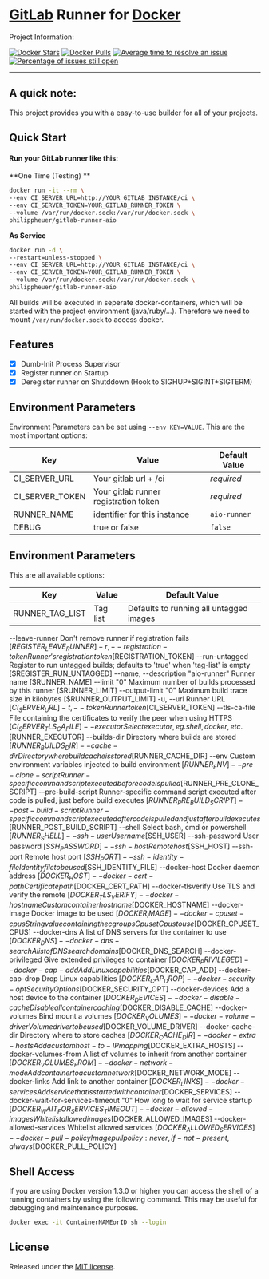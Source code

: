 # [GitLab](https://about.gitlab.com/) Runner for [Docker](https://www.docker.com/)

Project Information:

<p align="center">

[![Docker Stars](https://img.shields.io/docker/stars/philippheuer/gitlab-runner-aio.svg?style=flat-square)](https://hub.docker.com/r/philippheuer/gitlab-runner-aio/)
[![Docker Pulls](https://img.shields.io/docker/pulls/philippheuer/gitlab-runner-aio.svg?style=flat-square)](https://hub.docker.com/r/philippheuer/gitlab-runner-aio/)
[![Average time to resolve an issue](http://isitmaintained.com/badge/resolution/philippheuer/docker-gitlab-runner-aio.svg)](http://isitmaintained.com/project/philippheuer/docker-gitlab-runner-aio "Average time to resolve an issue")
[![Percentage of issues still open](http://isitmaintained.com/badge/open/philippheuer/docker-gitlab-runner-aio.svg)](http://isitmaintained.com/project/philippheuer/docker-gitlab-runner-aio "Percentage of issues still open")

</p>

--------

## A quick note:

This project provides you with a easy-to-use builder for all of your projects.

## Quick Start

#### Run your GitLab runner like this:
**One Time (Testing) **
```bash
docker run -it --rm \
--env CI_SERVER_URL=http://YOUR_GITLAB_INSTANCE/ci \
--env CI_SERVER_TOKEN=YOUR_GITLAB_RUNNER_TOKEN \
--volume /var/run/docker.sock:/var/run/docker.sock \
philippheuer/gitlab-runner-aio
```

**As Service**
```bash
docker run -d \
--restart=unless-stopped \
--env CI_SERVER_URL=http://YOUR_GITLAB_INSTANCE/ci \
--env CI_SERVER_TOKEN=YOUR_GITLAB_RUNNER_TOKEN \
--volume /var/run/docker.sock:/var/run/docker.sock \
philippheuer/gitlab-runner-aio
```

All builds will be executed in seperate docker-containers, which will be started with the project environment (java/ruby/...).
Therefore we need to mount `/var/run/docker.sock` to access docker.

## Features
 - [X] Dumb-Init Process Supervisor
 - [X] Register runner on Startup
 - [X] Deregister runner on Shutddown (Hook to SIGHUP+SIGINT+SIGTERM)

## Environment Parameters
Environment Parameters can be set using `--env KEY=VALUE`. This are the most important options:

Key 			| Value 																								| Default Value
--- 			| --- 																									| ---
CI_SERVER_URL 	| Your gitlab url + /ci 																				| *required*
CI_SERVER_TOKEN | Your gitlab runner registration token 																| *required*
RUNNER_NAME 	| identifier for this instance 																			| `aio-runner`
DEBUG 			| true or false 																						| `false`

## Environment Parameters
This are all available options:

Key 			| Value 																								| Default Value
--- 			| --- 																									| ---
RUNNER_TAG_LIST | Tag list				 																				| Defaults to running all untagged images


   --leave-runner                                       Don't remove runner if registration fails [$REGISTER_LEAVE_RUNNER]
   -r, --registration-token                             Runner's registration token [$REGISTRATION_TOKEN]
   --run-untagged                                       Register to run untagged builds; defaults to 'true' when 'tag-list' is empty [$REGISTER_RUN_UNTAGGED]
   --name, --description "aio-runner"                   Runner name [$RUNNER_NAME]
   --limit "0"                                          Maximum number of builds processed by this runner [$RUNNER_LIMIT]
   --output-limit "0"                                   Maximum build trace size in kilobytes [$RUNNER_OUTPUT_LIMIT]
   -u, --url                                            Runner URL [$CI_SERVER_URL]
   -t, --token                                          Runner token [$CI_SERVER_TOKEN]
   --tls-ca-file                                        File containing the certificates to verify the peer when using HTTPS [$CI_SERVER_TLS_CA_FILE]
   --executor                                           Select executor, eg. shell, docker, etc. [$RUNNER_EXECUTOR]
   --builds-dir                                         Directory where builds are stored [$RUNNER_BUILDS_DIR]
   --cache-dir                                          Directory where build cache is stored [$RUNNER_CACHE_DIR]
   --env                                                Custom environment variables injected to build environment [$RUNNER_ENV]
   --pre-clone-script                                   Runner-specific command script executed before code is pulled [$RUNNER_PRE_CLONE_SCRIPT]
   --pre-build-script                                   Runner-specific command script executed after code is pulled, just before build executes [$RUNNER_PRE_BUILD_SCRIPT]
   --post-build-script                                  Runner-specific command script executed after code is pulled and just after build executes [$RUNNER_POST_BUILD_SCRIPT]
   --shell                                              Select bash, cmd or powershell [$RUNNER_SHELL]
   --ssh-user                                           User name [$SSH_USER]
   --ssh-password                                       User password [$SSH_PASSWORD]
   --ssh-host                                           Remote host [$SSH_HOST]
   --ssh-port                                           Remote host port [$SSH_PORT]
   --ssh-identity-file                                  Identity file to be used [$SSH_IDENTITY_FILE]
   --docker-host                                        Docker daemon address [$DOCKER_HOST]
   --docker-cert-path                                   Certificate path [$DOCKER_CERT_PATH]
   --docker-tlsverify                                   Use TLS and verify the remote [$DOCKER_TLS_VERIFY]
   --docker-hostname                                    Custom container hostname [$DOCKER_HOSTNAME]
   --docker-image                                       Docker image to be used [$DOCKER_IMAGE]
   --docker-cpuset-cpus                                 String value containing the cgroups CpusetCpus to use [$DOCKER_CPUSET_CPUS]
   --docker-dns                                         A list of DNS servers for the container to use [$DOCKER_DNS]
   --docker-dns-search                                  A list of DNS search domains [$DOCKER_DNS_SEARCH]
   --docker-privileged                                  Give extended privileges to container [$DOCKER_PRIVILEGED]
   --docker-cap-add                                     Add Linux capabilities [$DOCKER_CAP_ADD]
   --docker-cap-drop                                    Drop Linux capabilities [$DOCKER_CAP_DROP]
   --docker-security-opt                                Security Options [$DOCKER_SECURITY_OPT]
   --docker-devices                                     Add a host device to the container [$DOCKER_DEVICES]
   --docker-disable-cache                               Disable all container caching [$DOCKER_DISABLE_CACHE]
   --docker-volumes                                     Bind mount a volumes [$DOCKER_VOLUMES]
   --docker-volume-driver                               Volume driver to be used [$DOCKER_VOLUME_DRIVER]
   --docker-cache-dir                                   Directory where to store caches [$DOCKER_CACHE_DIR]
   --docker-extra-hosts                                 Add a custom host-to-IP mapping [$DOCKER_EXTRA_HOSTS]
   --docker-volumes-from                                A list of volumes to inherit from another container [$DOCKER_VOLUMES_FROM]
   --docker-network-mode                                Add container to a custom network [$DOCKER_NETWORK_MODE]
   --docker-links                                       Add link to another container [$DOCKER_LINKS]
   --docker-services                                    Add service that is started with container [$DOCKER_SERVICES]
   --docker-wait-for-services-timeout "0"               How long to wait for service startup [$DOCKER_WAIT_FOR_SERVICES_TIMEOUT]
   --docker-allowed-images                              Whitelist allowed images [$DOCKER_ALLOWED_IMAGES]
   --docker-allowed-services                            Whitelist allowed services [$DOCKER_ALLOWED_SERVICES]
   --docker-pull-policy                                 Image pull policy: never, if-not-present, always [$DOCKER_PULL_POLICY]

## Shell Access
If you are using Docker version 1.3.0 or higher you can access the shell of a running containers by using the following command. This may be useful for debugging and maintenance purposes.

```bash
docker exec -it ContainerNAMEorID sh --login 
```
 
## License

Released under the [MIT license](./LICENSE).

